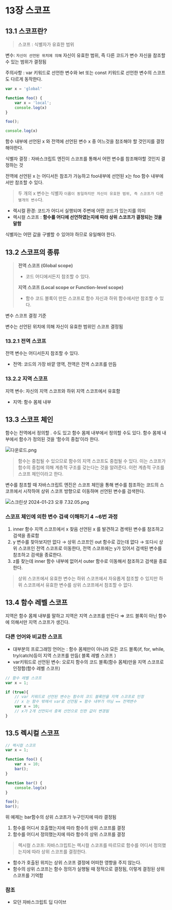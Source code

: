 # 13장 스코프
## 13.1 스코프란?

> 스코프 : 식별자가 유효한 범위
> 

변수: `자신이 선언된 위치에 의해` 자신이 유효한 범위, 즉 다른 코드가 변수 자신을 참조할 수 있는 범위가 결정됨

주의사항 : var 키워드로 선언한 변수와 let 또는 const 키워드로 선언한 변수의 스코프도 다르게 동작한다.

```jsx
var x = 'global'

function foo() {
    var x = 'local';
    console.log(x)
}

foo();

console.log(x)
```

함수 내부에 선언된 x 와 전역에 선언된 변수 x 중 어느것을 참조해야 할 것인지를 결정해야한다.

식별자 결정 : 자바스크립트 엔진이 스코프를 통해서 어떤 변수를 참조해야할 것인지 결정하는 것

전역에 선언된 x 는 어디서든 참조가 가능하고 foo내부에 선언된 x는 foo 함수 내부에서만 참조할 수 있다.

> 두 개의 x 변수는 식별자 `이름이 동일하지만 자신이 유효한 범위, 즉 스코프가 다른 별개의 변수`다.
> 
- 렉시컬 환경: 코드가 어디서 실행되며 주변에 어떤 코드가 있는지를 의미
- 렉시컬 스코프 : **함수를 어디에 선언하였는지에 따라 상위 스코프가 결정되는 것을 말함**

식별자는 어떤 값을 구별할 수 있어야 하므로 유일해야 한다. 

## 13.2 스코프의 종류

> **전역 스코프 (Global scope)**
> 
> - 코드 어디에서든지 참조할 수 있다.
> 
> **지역 스코프 (Local scope or Function-level scope)**
> 
> - 함수 코드 블록이 만든 스코프로 함수 자신과 하위 함수에서만 참조할 수 있다.

변수 스코프 결정 기준

변수는 선언된 위치에 의해 자신이 유효한 범위인 스코프 결정됨

### 13.2.1 전역 스코프

전역 변수는 어디서든지 참조할 수 있다.

- 전역: 코드의 가장 바깥 영역, 전역은 전역 스코프를 만듬

### 13.2.2 지역 스코프

지역 변수: 자신의 지역 스코프와 하위 지역 스코프에서 유효함

- 지역: 함수 몸체 내부

## 13.3 스코프 체인

함수는 전역에서 정의할 . 수도 있고 함수 몸체 내부에서 정의할 수도 있다. 함수 몸체 내부에서 함수가 정의된 것을 ‘함수의 중첩’이라 한다.

![다운로드.png](https://prod-files-secure.s3.us-west-2.amazonaws.com/aee84880-96fd-4e10-90fc-a19384342fd0/8ec21f59-8861-44f1-b281-0ab79aeabc98/%E1%84%83%E1%85%A1%E1%84%8B%E1%85%AE%E1%86%AB%E1%84%85%E1%85%A9%E1%84%83%E1%85%B3.png)

> 함수는 중첩될 수 있으므로 함수의 지역 스코프도 중첩될 수 있다. 이는 스코프가 함수의 중첩에 의해 계층적 구조를 갖는다는 것을 알려준다. 이런 계층적 구조를 스코프 체인이라고 한다.
> 

변수를 참조할 때 자바스크립트 엔진은 스코프 체인을 통해 변수를 참조하는 코드의 스코프에서 시작하여 상위 스코프 방향으로 이동하며 선언된 변수를 검색한다.

![스크린샷 2024-01-23 오후 7.32.05.png](https://prod-files-secure.s3.us-west-2.amazonaws.com/aee84880-96fd-4e10-90fc-a19384342fd0/cb8e96bc-0757-4e3f-853b-8e7876bf872e/%E1%84%89%E1%85%B3%E1%84%8F%E1%85%B3%E1%84%85%E1%85%B5%E1%86%AB%E1%84%89%E1%85%A3%E1%86%BA_2024-01-23_%E1%84%8B%E1%85%A9%E1%84%92%E1%85%AE_7.32.05.png)

### 스코프 체인에 의한 변수 검색 이해하기 4 ~6번 과정

1. inner 함수 지역 스코프에서 x 찾음 선언된 x 를 발견하고 겸색된 변수를 참조하고 검색을 종료함
2. y 변수를 찾아보지만 없다 →  상위 스코프인 out 함수로 갔는데 없다 → 또다시 상위 스코프인 전역 스코프로 이동한다, 전역 스코프에는 y가 있어서 검색된 변수를 참조하고 검색을 종료한다.
3. z를 찾는데 inner 함수 내부에 없어서 outer 함수로 이동해서 참조하고 검색을 종료한다.

> 상위 스코프에서 유효한 변수는 하위 스코프에서 자유롭게 참조할 수 있지만 하위 스코프에서 유효한 변수를 상위 스코프에서 참조할 수 없다.
> 

## 13.4 함수 레벨 스코프

지역은 함수 몸체 내부를 말하고 지역은 지역 스코프를 만든다 ⇒ 코드 블록이 아닌 함수에 의해서만 지역 스코프가 생긴다.

### 다른 언어와 비교한 스코프

- 대부분의 프로그래밍 언어는 : 함수 몸체만이 아니라 모든 코드 블록(if, for, while, try/catch)등이 지역 스코프를 만듬( 블록 레벨 스코프 )
- var키워드로 선언된 변수:  오로지 함수의 코드 블록(함수 몸체)만을 지역 스코프로 인정함(함수 레벨 스코프)

```jsx
// 함수 레벨 스코프
var x = 1;

if (true){
    // var 키워드로 선언된 변수는 함수의 코드 블록만을 지역 스코프로 인정
    // x 는 함수 밖에서 var로 선언됨 = 함수 내부가 아님 == 전역변수
    var x = 10;
    // x가 2개 선언되서 중복 선언으로 인한 값이 변경됨
}
```

## 13.5 렉시컬 스코프

```jsx
// 렉시컬 스코프
var x = 1;

function foo() {
    var x = 10;
    bar();
}

function bar() {
    console.log(x)
}

foo();
bar();
```

위 예제는 bar함수의 상위 스코프가 누구인지에 따라 결정됨

1. 함수를 어디서 호출했는지에 따라 함수의 상위 스코프를 결정
2. 함수를 어디서 정의했는지에 따라 함수의 상위 스코프를 결정

> 렉시컬 스코프: 자바스크립트는 렉시컬 스코프를 따르므로 함수를 어디서 정의했는지에 따라 상위 스코프를 결정한다.
> 
- 함수가 호출된 위치는 상위 스코프 결정에 어떠한 영향을 주지 않는다.
- 함수의 상위 스코프는 함수 정의가 실행될 때 정적으로 결정됨, 이렇게 결정된 상위 스코프를 기억함

### 참조

- 모던 자바스크립트 딥 다이브